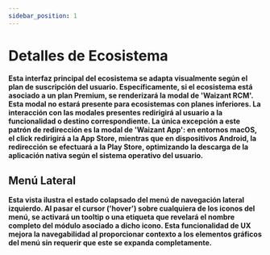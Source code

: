 ```yaml
---
sidebar_position: 1
---
```


# Detalles de Ecosistema

**Esta interfaz principal del ecosistema se adapta visualmente según el plan de suscripción del usuario. Específicamente, si el ecosistema está asociado a un plan Premium, se renderizará la modal de 'Waizant RCM'. Esta modal no estará presente para ecosistemas con planes inferiores. La interacción con las modales presentes redirigirá al usuario a la funcionalidad o destino correspondiente. La única excepción a este patrón de redirección es la modal de 'Waizant App': en entornos macOS, el click redirigirá a la App Store, mientras que en dispositivos Android, la redirección se efectuará a la Play Store, optimizando la descarga de la aplicación nativa según el sistema operativo del usuario.**

## Menú Lateral

**Esta vista ilustra el estado colapsado del menú de navegación lateral izquierdo. Al pasar el cursor ('hover') sobre cualquiera de los iconos del menú, se activará un tooltip o una etiqueta que revelará el nombre completo del módulo asociado a dicho icono. Esta funcionalidad de UX mejora la navegabilidad al proporcionar contexto a los elementos gráficos del menú sin requerir que este se expanda completamente.**
